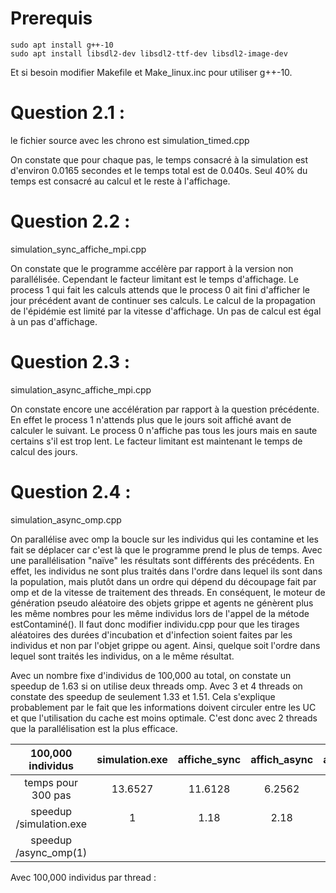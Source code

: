 # Prerequis

    sudo apt install g++-10 
    sudo apt install libsdl2-dev libsdl2-ttf-dev libsdl2-image-dev

Et si besoin modifier Makefile et Make_linux.inc pour utiliser g++-10. 


# Question 2.1 : 
le fichier source avec les chrono est simulation_timed.cpp

On constate que pour chaque pas, le temps consacré à la simulation est d'environ 0.0165 secondes et le temps total est de 0.040s. Seul 40% du temps est consacré au calcul et le reste à l'affichage.

# Question 2.2 :
simulation_sync_affiche_mpi.cpp

On constate que le programme accélère par rapport à la version non parallélisée. Cependant le facteur limitant est le temps d'affichage. Le process 1 qui fait les calculs attends que le process 0 ait fini d'afficher le jour précédent avant de continuer ses calculs. Le calcul de la propagation de l'épidémie est limité par la vitesse d'affichage. Un pas de calcul est égal à un pas d'affichage.

# Question 2.3 :
simulation_async_affiche_mpi.cpp

On constate encore une accélération par rapport à la question précédente. En effet le process 1 n'attends plus que le jours soit affiché avant de calculer le suivant. Le process 0 n'affiche pas tous les jours mais en saute certains s'il est trop lent. Le facteur limitant est maintenant le temps de calcul des jours.

# Question 2.4 :
simulation_async_omp.cpp

On parallélise avec omp la boucle sur les individus qui les contamine et les fait se déplacer car c'est là que le programme prend le plus de temps.
Avec une parallélisation "naïve" les résultats sont différents des précédents. En effet, les individus ne sont plus traités dans l'ordre dans lequel ils sont dans la population, mais plutôt dans un ordre qui dépend du découpage fait par omp et de la vitesse de traitement des threads. En conséquent, le moteur de génération pseudo aléatoire des objets grippe et agents ne génèrent plus les même nombres pour les même individus lors de l'appel de la métode estContaminé(). Il faut donc modifier individu.cpp pour que les tirages aléatoires des durées d'incubation et d'infection soient faites par les individus et non par l'objet grippe ou agent. Ainsi, quelque soit l'ordre dans lequel sont traités les individus, on a le même résultat.


Avec un nombre fixe d'individus de 100,000 au total, on constate un speedup de 1.63 si on utilise deux threads omp. Avec 3 et 4 threads on constate des speedup de seulement 1.33 et 1.51. Cela s'explique probablement par le fait que les informations doivent circuler entre les UC et que l'utilisation du cache est moins optimale. C'est donc avec 2 threads que la parallélisation est la plus efficace.

| 100,000 individus       | simulation.exe | affiche_sync | affich_async | async_omp(1) | async_omp(2) | async_omp(3) | asycn_omp(4) |
| :---------------:       | :------------: | :----------: | :----------: | :----------: | :----------: | :----------: | :----------: |
| temps pour 300 pas      | 13.6527        | 11.6128      | 6.2562       | 6.3192       | 3.8659       | 4.7591       | 4.1791       |
| speedup /simulation.exe | 1              | 1.18         | 2.18         | 2.16         | 3.53         | 2.87         | 3.23         |
| speedup /async_omp(1)   |                |              |              | 1            | 1.63         | 1.33         | 1.51         |



Avec 100,000 individus par thread :